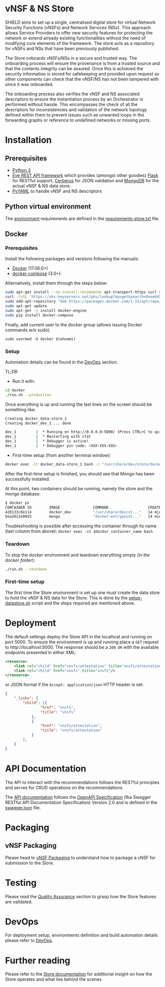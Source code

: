 # vNSF & NS Store

SHIELD aims to set up a single, centralised digital store for virtual Network Security Functions (vNSFs) and Network Services (NSs). This approach allows Service Providers to offer new security features for protecting the network or extend already existing functionalities without the need of modifying core elements of the framework. The store acts as a repository for vNSFs and NSs that have been previously published.

The Store onboards vNSFs/NSs in a secure and trusted way. The onboarding process will ensure the provenance is from a trusted source and that the contents integrity can be assured. Once this is achieved the security information is stored for safekeeping and provided upon request so other components can check that the vNSF/NS has not been tampered with since it was onboarded.

The onboarding process also verifies the vNSF and NS associated descriptors to ensure the instantiation process by an Orchestrator is performed without hassle. This encompasses the check of all the descriptors for inconsistencies and validation of the network topology defined within them to prevent issues such as unwanted loops in the forwarding graphs or reference to undefined networks or missing ports.

# Installation

## Prerequisites

* [Python 3](https://www.python.org/)
* [Eve REST API framework](http://eve.readthedocs.io/en/stable/) which provides (amongst other goodies) [Flask](http://flask.pocoo.org/) for RESTful support, [Cerberus](http://python-cerberus.org/) for JSON validation and [MongoDB](https://www.mongodb.com/) for the actual vNSF & NS data store.
* [PyYAML](http://pyyaml.org/) to handle vNSF and NS descriptors

## Python virtual environment

The [environment](http://docs.python-guide.org/en/latest/dev/virtualenvs/) requirements are defined in the [requirements-store.txt](docker/requirements-store.txt) file.

## Docker

### Prerequisites

Install the following packages and versions following the manuals:

* [Docker](https://docs.docker.com/engine/installation/) (17.06.0+)
* [docker-compose](https://docs.docker.com/compose/install/) (3.0+)

Alternatively, install them through the steps below:

```bash
sudo apt-get install --no-install-recommends apt-transport-https curl software-properties-common python-pip
curl -fsSL 'https://sks-keyservers.net/pks/lookup?op=get&search=0xee6d536cf7dc86e2d7d56f59a178ac6c6238f52e' | sudo apt-key add -
sudo add-apt-repository "deb https://packages.docker.com/1.13/apt/repo/ubuntu-$(lsb_release -cs) main"
sudo apt-get update
sudo apt-get -y install docker-engine
sudo pip install docker-compose
```

Finally, add current user to the docker group (allows issuing Docker commands w/o sudo):
```
sudo usermod -G docker $(whoami)
```

### Setup

Automation details can be found in the [DevOps](#devops) section.

TL;DR

* Run it with:

```bash
cd docker
./run.sh --production
```

Once everything is up and running the last lines on the screen should be something like:
```bash
Creating docker_data-store_1
Creating docker_dev_1 ... done

dev_1         |  * Running on http://0.0.0.0:5000/ (Press CTRL+C to quit)
dev_1         |  * Restarting with stat
dev_1         |  * Debugger is active!
dev_1         |  * Debugger pin code: <XXX-XXX-XXX>
```

* First-time setup (from another terminal window):

```bash
docker exec -it docker_data-store_1 bash -c "/usr/share/dev/store/docker/setup-datastore.sh --production"
```

After the first-time setup is finished, you should see that Mongo has been successfully installed.

At this point, two containers should be running; namely the store and the mongo database:

```bash
$ docker ps
CONTAINER ID        IMAGE               COMMAND                  CREATED             STATUS              PORTS                    NAMES
420133c8e114        docker_dev          "/usr/share/dev/st..."   14 minutes ago      Up 10 minutes       0.0.0.0:5000->5000/tcp   docker_dev_1
bea2622e00d3        mongo               "docker-entrypoint..."   14 minutes ago      Up 10 minutes       27017/tcp                docker_data-store_1
```

Troubleshooting is possible after accessing the container through its name (last column from above): `docker exec -it $docker_container_name bash`

### Teardown

To stop the docker environment and teardown everything simply (_in the docker folder_):

```bash
./run.sh --shutdown
```

### First-time setup

The first time the Store environment is set up one must create the data store to hold the vNSF & NS data for the Store. This is done by the [setup-datastore.sh](docker/setup-datastore.sh) script and the steps required are mentioned above.

# Deployment

The default settings deploy the Store API in the localhost and running on port 5000. To ensure the environment is up and running place a `GET` request to http://localhost:5000. The response should be a `200 OK` with the available endpoints presented in either XML:

```xml
<resource>
    <link rel="child" href="vnsfs/attestation" title="vnsfs/attestation"/>
    <link rel="child" href="vnsfs" title="vnsfs"/>
</resource>
```

or JSON format if the `Accept: application/json` HTTP header is set:

```json
{
    "_links": {
        "child": [{
                "href": "vnsfs",
                "title": "vnsfs"
            },
            {
                "href": "vnsfs/attestation",
                "title": "vnsfs/attestation"
            }
        ],
    }
}
```

# API Documentation

The API to interact with the recommendations follows the RESTful principles and serves for CRUD operations on the recommendations.

The [API documentation](http://petstore.swagger.io/?url=https://raw.githubusercontent.com/shield-h2020/store/master/swagger.json) follows the [OpenAPI Specification](https://swagger.io/specification/) (fka Swagger RESTful API Documentation Specification) Version 2.0 and is defined in the [swagger.json](swagger.json) file.

# Packaging

## vNSF Packaging

Please head to [vNSF Packaging](docs/vnsf/packaging.md) to understand how to package a vNSF for submission to the Store.

# Testing

Please read the [Quality Assurance](docs/qa.md) section to grasp how the Store features are validated.

# DevOps

For deployment setup, environments definition and build automation details please  refer to [DevOps](docs/devops.md).

# Further reading

Please refer to the [Store documentation](docs/index.md) for additional insight on how the Store operates and what lies behind the scenes.
